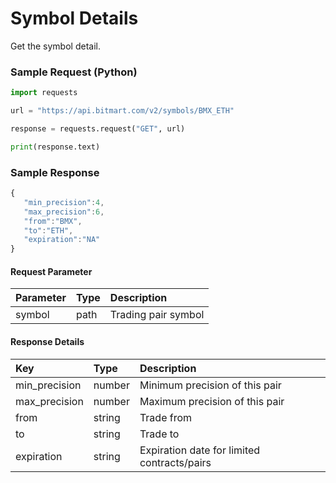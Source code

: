 # Symbol Details

Get the symbol detail.

### Sample Request \(Python\)

```py
import requests

url = "https://api.bitmart.com/v2/symbols/BMX_ETH"

response = requests.request("GET", url)

print(response.text)
```

### Sample Response

```js
{  
   "min_precision":4,
   "max_precision":6,
   "from":"BMX",
   "to":"ETH",
   "expiration":"NA"
}
```

#### Request Parameter

| Parameter | Type | Description |
| :--- | :--- | :--- |
| symbol | path | Trading pair symbol |

#### Response Details

| Key | Type | Description |
| :--- | :--- | :--- |
| min\_precision | number | Minimum precision of this pair |
| max\_precision | number | Maximum precision of this pair |
| from | string | Trade from |
| to | string | Trade to |
| expiration | string | Expiration date for limited contracts/pairs |



